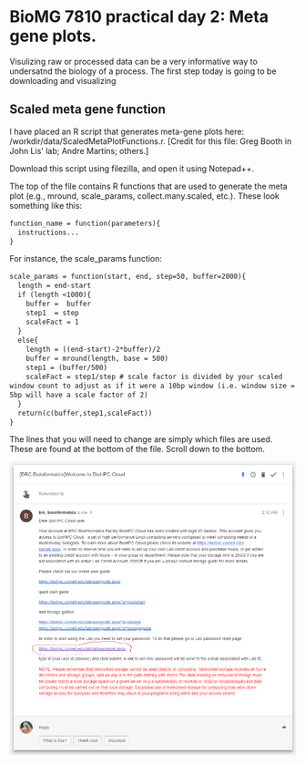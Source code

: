 BioMG 7810 practical day 2: Meta gene plots.
============================================

Visulizing raw or processed data can be a very informative way to undersatnd the biology of a process. The first step today is going to be downloading and visualizing 

Scaled meta gene function
-------------------------

I have placed an R script that generates meta-gene plots here: /workdir/data/ScaledMetaPlotFunctions.r. [Credit for this file: Greg Booth in John Lis' lab; Andre Martins; others.]

Download this script using filezilla, and open it using Notepad++. 

The top of the file contains R functions that are used to generate the meta plot (e.g., mround, scale_params, collect.many.scaled, etc.). These look something like this: 
```
function_name = function(parameters){
  instructions...
}
```

For instance, the scale_params function: 

```
scale_params = function(start, end, step=50, buffer=2000){
  length = end-start
  if (length <1000){
    buffer =  buffer
    step1  = step
    scaleFact = 1
  }
  else{
    length = ((end-start)-2*buffer)/2
    buffer = mround(length, base = 500)
    step1 = (buffer/500)
    scaleFact = step1/step # scale factor is divided by your scaled window count to adjust as if it were a 10bp window (i.e. window size = 5bp will have a scale factor of 2)
  }
  return(c(buffer,step1,scaleFact))
}
```

The lines that you will need to change are simply which files are used. These are found at the bottom of the file. Scroll down to the bottom. 

<img align="left" src="etc\BioHPCpwd.png" width="900">
